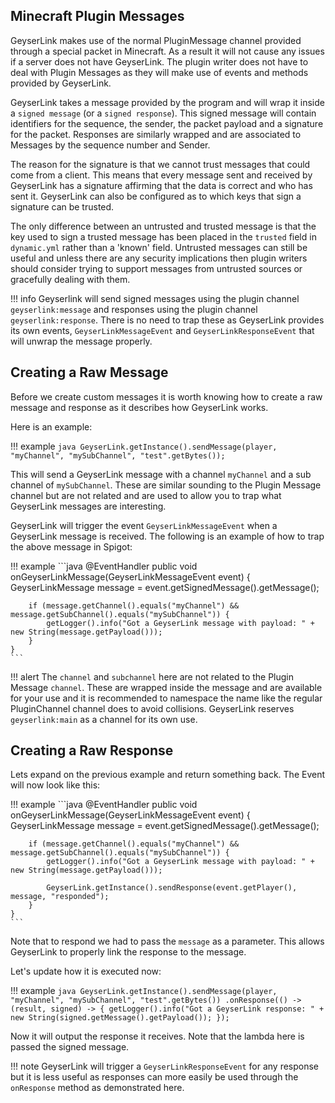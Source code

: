 ## Minecraft Plugin Messages
GeyserLink makes use of the normal PluginMessage channel provided through a special packet in Minecraft. As a result it will
not cause any issues if a server does not have GeyserLink.  The plugin writer does not have to deal with Plugin Messages
as they will make use of events and methods provided by GeyserLink.

GeyserLink takes a message provided by the program and will wrap it inside a `signed message` (or a `signed response`). This signed message will contain
identifiers for the sequence, the sender, the packet payload and a signature for the packet. Responses are similarly wrapped
and are associated to Messages by the sequence number and Sender.

The reason for the signature is that we cannot trust messages that could come from a client. This means that every message
sent and received by GeyserLink has a signature affirming that the data is correct and who has sent it.
GeyserLink can also be configured as to which keys that sign a signature can be trusted.

The only difference between an untrusted and trusted message is that the key used to sign a trusted message has been placed
in the `trusted` field in `dynamic.yml` rather than a 'known' field. Untrusted messages can still be useful and unless 
there are any security implications then plugin writers should consider trying to support messages from untrusted sources 
or gracefully dealing with them.

!!! info
    Geyserlink will send signed messages using the plugin channel `geyserlink:message` and responses using the plugin channel 
    `geyserlink:response`. There is no need to trap these as GeyserLink provides its own events, `GeyserLinkMessageEvent` and
    `GeyserLinkResponseEvent` that will unwrap the message properly.

## Creating a Raw Message

Before we create custom messages it is worth knowing how to create a raw message and response as it describes how GeyserLink works.

Here is an example:

!!! example
    ```java
    GeyserLink.getInstance().sendMessage(player, "myChannel", "mySubChannel", "test".getBytes());
    ```
    
This will send a GeyserLink message with a channel `myChannel` and a sub channel of `mySubChannel`. These are similar sounding to the Plugin
Message channel but are not related and are used to allow you to trap what GeyserLink messages are interesting.

GeyserLink will trigger the event `GeyserLinkMessageEvent` when a GeyserLink message is received. The following is an example of
how to trap the above message in Spigot:

!!! example
    ```java
    @EventHandler
    public void onGeyserLinkMessage(GeyserLinkMessageEvent event) {
        GeyserLinkMessage message = event.getSignedMessage().getMessage();
        
        if (message.getChannel().equals("myChannel") && message.getSubChannel().equals("mySubChannel")) {
            getLogger().info("Got a GeyserLink message with payload: " + new String(message.getPayload()));
        }
    }
    ```
    
!!! alert
    The `channel` and `subchannel` here are not related to the Plugin Message `channel`. These are wrapped inside the message
    and are available for your use and it is recommended to namespace the name like the regular PluginChannel channel does to 
    avoid collisions. GeyserLink reserves `geyserlink:main` as a channel for its own use.

## Creating a Raw Response

Lets expand on the previous example and return something back. The Event will now look like this:

!!! example
    ```java
    @EventHandler
    public void onGeyserLinkMessage(GeyserLinkMessageEvent event) {
        GeyserLinkMessage message = event.getSignedMessage().getMessage();
        
        if (message.getChannel().equals("myChannel") && message.getSubChannel().equals("mySubChannel")) {
            getLogger().info("Got a GeyserLink message with payload: " + new String(message.getPayload()));
            
            GeyserLink.getInstance().sendResponse(event.getPlayer(), message, "responded");
        }
    }
    ```

Note that to respond we had to pass the `message` as a parameter. This allows GeyserLink to properly link the response to
the message.

Let's update how it is executed now:

!!! example
    ```java
    GeyserLink.getInstance().sendMessage(player, "myChannel", "mySubChannel", "test".getBytes())
        .onResponse(() -> (result, signed) -> {
            getLogger().info("Got a GeyserLink response: " + new String(signed.getMessage().getPayload());
        });
    ```
    
Now it will output the response it receives. Note that the lambda here is passed the signed message.

!!! note
    GeyserLink will trigger a `GeyserLinkResponseEvent` for any response but it is less useful as responses can more easily
    be used through the `onResponse` method as demonstrated here.
